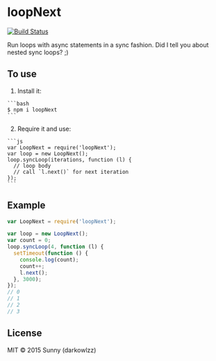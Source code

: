 loopNext
========
[![Build Status](https://travis-ci.org/darkowlzz/simple-headers.svg?branch=master)](https://travis-ci.org/darkowlzz/loopNext)

Run loops with async statements in a sync fashion. Did I tell you about nested sync loops? ;)


## To use

  1. Install it:

    ```bash
    $ npm i loopNext
    ```

  2. Require it and use:

    ```js
    var LoopNext = require('loopNext');
    var loop = new LoopNext();
    loop.syncLoop(iterations, function (l) {
      // loop body
      // call `l.next()` for next iteration
    });
    ```

## Example
```js
var LoopNext = require('loopNext');

var loop = new LoopNext();
var count = 0;
loop.syncLoop(4, function (l) {
  setTimeout(function () {
    console.log(count);
    count++;
    l.next();
  }, 3000);
});
// 0
// 1
// 2
// 3
```

## License

MIT &copy; 2015 Sunny (darkowlzz)
